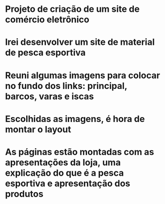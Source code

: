 # Projeto de criação de um site de comércio eletrônico
# Irei desenvolver um site de material de pesca esportiva
# Reuni algumas imagens para colocar no fundo dos links: principal, barcos, varas e iscas
# Escolhidas as imagens, é hora de montar o layout
# As páginas estão montadas com as apresentações da loja, uma explicação do que é a pesca esportiva e apresentação dos produtos